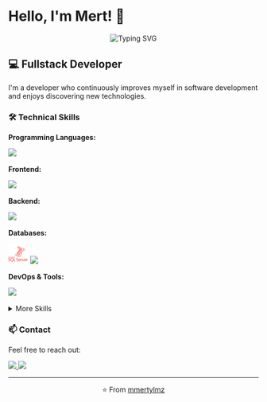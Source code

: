 # Hello, I'm Mert! 👋

<div align="center">
  <img src="https://readme-typing-svg.demolab.com?font=Fira+Code&pause=1000&color=36BCF7FF&center=true&vCenter=true&width=435&lines=Fullstack+Developer;Always+learning+new+things;.NET+%7C+JavaScript+%7C+Python" alt="Typing SVG" />
</div>

## 💻 Fullstack Developer

I'm a developer who continuously improves myself in software development and enjoys discovering new technologies.

### 🛠️ Technical Skills

**Programming Languages:**
<p align="left">
  <a href="https://skillicons.dev">
    <img src="https://skillicons.dev/icons?i=cpp,cs,js,python" />
  </a>
</p>

**Frontend:**
<p align="left">
  <a href="https://skillicons.dev">
    <img src="https://skillicons.dev/icons?i=html,css,bootstrap,tailwind,svelte,jquery" />
  </a>
</p>

**Backend:**
<p align="left">
  <a href="https://skillicons.dev">
    <img src="https://skillicons.dev/icons?i=dotnet,fastapi" />
  </a>
</p>

**Databases:**
<p align="left">
  <img src="https://raw.githubusercontent.com/devicons/devicon/master/icons/microsoftsqlserver/microsoftsqlserver-plain-wordmark.svg" alt="sqlserver" width="40" height="40"/>
  <a href="https://skillicons.dev">
    <img src="https://skillicons.dev/icons?i=sqlite,postgresql" />
  </a>
</p>

**DevOps & Tools:**
<p align="left">
  <a href="https://skillicons.dev">
    <img src="https://skillicons.dev/icons?i=git,github,azure" />
  </a>
</p>

<details>
<summary>More Skills</summary>
<br>

![Visual Studio](https://img.shields.io/badge/-Visual%20Studio-5C2D91?style=flat-square&logo=visual-studio&logoColor=white)
![VSCode](https://img.shields.io/badge/-VSCode-007ACC?style=flat-square&logo=visual-studio-code&logoColor=white)
![Postman](https://img.shields.io/badge/-Postman-FF6C37?style=flat-square&logo=postman&logoColor=white)
![Agile](https://img.shields.io/badge/-Agile-47A248?style=flat-square&logo=agile&logoColor=white)
![Slack](https://img.shields.io/badge/-Slack-4A154B?style=flat-square&logo=slack&logoColor=white)
![Monday.com](https://img.shields.io/badge/-Monday.com-FF3366?style=flat-square&logo=monday&logoColor=white)
</details>

### 📫 Contact
Feel free to reach out:
<p align="left">
  <a href="mailto:mertcnylmz0698@gmail.com" target="_blank">
    <img src="https://skillicons.dev/icons?i=gmail" />
  </a>
  <a href="https://www.linkedin.com/in/mertcnylmz0698/" target="_blank">
    <img src="https://skillicons.dev/icons?i=linkedin" />
  </a>
</p>


<!-- Snake animation
<div align="center">
  <picture>
    <source media="(prefers-color-scheme: dark)" srcset="https://github.com/mmertylmz/mmertylmz/blob/output/github-contribution-grid-snake-dark.svg" />
    <source media="(prefers-color-scheme: light)" srcset="https://github.com/mmertylmz/mmertylmz/blob/output/github-contribution-grid-snake.svg" />
    <img alt="Snake Animation" src="https://github.com/mmertylmz/mmertylmz/blob/output/github-contribution-grid-snake.svg"/>
  </picture>
</div>
 -->

---

<div align="center">
  ⭐️ From <a href="https://github.com/mmertylmz">mmertylmz</a>
</div>
